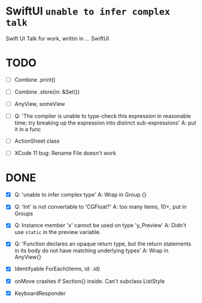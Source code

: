 # SwiftUI `unable to infer complex talk`
Swift UI Talk for work, writtin in ... SwiftUI

# TODO

* [ ] Combine .print()

* [ ] Combine .store(in: &Set<AnyCancellable>())

* [ ] AnyView, someView

* [ ] Q: 'The compiler is unable to type-check this expression in reasonable time; try breaking up the expression into distinct sub-expressions'
    A: put it in a func

* [ ] ActionSheet class

* [ ] XCode 11 bug:
    Rename File doesn't work

# DONE

* [x] Q: 'unable to infer complex type'
A: Wrap in Group {}

* [x] Q: 'Int' is not convertable to 'CGFloat?'
A: too many items, 10+, put in Groups

* [x] Q: Instance member 'x' cannot be used on type 'y_Preview'
    A: Didn't use `static` in the preview variable.

* [x] Q: 'Function declares an opaque return type, but the return statements in its body do not have matching underlying types'
    A: Wrap in AnyView{}

* [x] Identifyable ForEach(items, id: \.id)

* [x] onMove crashes if Section{} inside.
    Can't subclass ListStyle

* [x] KeyboardResponder
